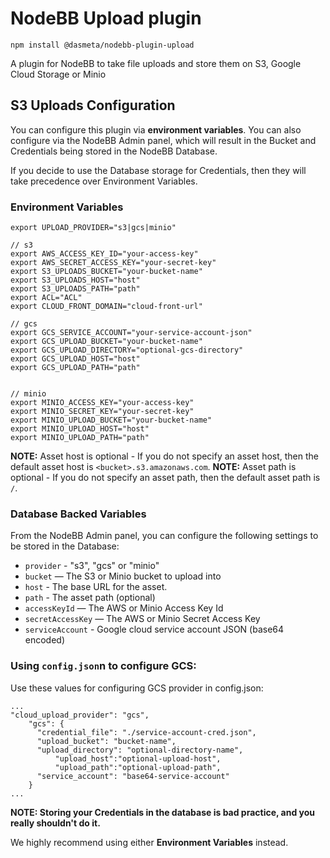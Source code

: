 # NodeBB Upload plugin

`npm install @dasmeta/nodebb-plugin-upload`

A plugin for NodeBB to take file uploads and store them on S3, Google Cloud Storage or Minio


## S3 Uploads Configuration


You can configure this plugin via **environment variables**. You can also configure via the NodeBB Admin panel, which will result in the Bucket and Credentials being stored in the NodeBB Database.

If you decide to use the Database storage for Credentials, then they will take precedence over Environment Variables.

### Environment Variables

```
export UPLOAD_PROVIDER="s3|gcs|minio"

// s3
export AWS_ACCESS_KEY_ID="your-access-key"
export AWS_SECRET_ACCESS_KEY="your-secret-key"
export S3_UPLOADS_BUCKET="your-bucket-name"
export S3_UPLOADS_HOST="host"
export S3_UPLOADS_PATH="path"
export ACL="ACL"
export CLOUD_FRONT_DOMAIN="cloud-front-url"

// gcs
export GCS_SERVICE_ACCOUNT="your-service-account-json"
export GCS_UPLOAD_BUCKET="your-bucket-name"
export GCS_UPLOAD_DIRECTORY="optional-gcs-directory"
export GCS_UPLOAD_HOST="host"
export GCS_UPLOAD_PATH="path"


// minio
export MINIO_ACCESS_KEY="your-access-key"
export MINIO_SECRET_KEY="your-secret-key"
export MINIO_UPLOAD_BUCKET="your-bucket-name"
export MINIO_UPLOAD_HOST="host"
export MINIO_UPLOAD_PATH="path"
```

**NOTE:** Asset host is optional - If you do not specify an asset host, then the default asset host is `<bucket>.s3.amazonaws.com`.
**NOTE:** Asset path is optional - If you do not specify an asset path, then the default asset path is `/`.

### Database Backed Variables

From the NodeBB Admin panel, you can configure the following settings to be stored in the Database:

* `provider` - "s3", "gcs" or "minio"
* `bucket` — The S3 or Minio bucket to upload into
* `host` - The base URL for the asset.
* `path` - The asset path (optional)
* `accessKeyId` — The AWS or Minio Access Key Id
* `secretAccessKey` — The AWS or Minio Secret Access Key
* `serviceAccount` - Google cloud service account JSON (base64 encoded)

### Using `config.json`n to configure GCS:

Use these values for configuring GCS provider in config.json:
```
...
"cloud_upload_provider": "gcs",
  	"gcs": {
	  "credential_file": "./service-account-cred.json",
	  "upload_bucket": "bucket-name",
	  "upload_directory": "optional-directory-name",
    	  "upload_host":"optional-upload-host",
    	  "upload_path":"optional-upload-path",
	  "service_account": "base64-service-account"
	}
...
```

**NOTE: Storing your Credentials in the database is bad practice, and you really shouldn't do it.**

We highly recommend using either **Environment Variables** instead.
